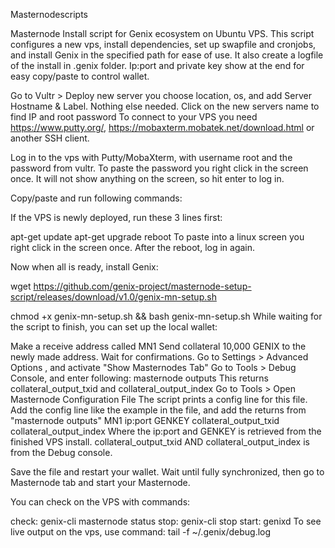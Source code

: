 Masternodescripts

Masternode Install script for Genix ecosystem on Ubuntu VPS. This script configures a new vps, install dependencies, set up swapfile and cronjobs, and install Genix in the specified path for ease of use. It also create a logfile of the install in .genix folder. Ip:port and private key show at the end for easy copy/paste to control wallet.

Go to Vultr > Deploy new server you choose location, os, and add Server Hostname & Label. Nothing else needed. Click on the new servers name to find IP and root password To connect to your VPS you need https://www.putty.org/, https://mobaxterm.mobatek.net/download.html or another SSH client.

Log in to the vps with Putty/MobaXterm, with username root and the password from vultr. To paste the password you right click in the screen once. It will not show anything on the screen, so hit enter to log in.

Copy/paste and run following commands:

If the VPS is newly deployed, run these 3 lines first:

apt-get update
apt-get upgrade
reboot
To paste into a linux screen you right click in the screen once. After the reboot, log in again.

Now when all is ready, install Genix:

wget https://github.com/genix-project/masternode-setup-script/releases/download/v1.0/genix-mn-setup.sh

chmod +x genix-mn-setup.sh && bash genix-mn-setup.sh
While waiting for the script to finish, you can set up the local wallet:

Make a receive address called MN1
Send collateral 10,000 GENIX to the newly made address. Wait for confirmations.
Go to Settings > Advanced Options , and activate "Show Masternodes Tab"
Go to Tools > Debug Console, and enter following: masternode outputs This returns collateral_output_txid and collateral_output_index
Go to Tools > Open Masternode Configuration File The script prints a config line for this file. Add the config line like the example in the file, and add the returns from "masternode outputs" MN1 ip:port GENKEY collateral_output_txid collateral_output_index
Where the ip:port and GENKEY is retrieved from the finished VPS install. collateral_output_txid AND collateral_output_index is from the Debug console.

Save the file and restart your wallet. Wait until fully synchronized, then go to Masternode tab and start your Masternode.

You can check on the VPS with commands:

check: genix-cli masternode status
stop:  genix-cli stop
start: genixd
To see live output on the vps, use command: tail -f ~/.genix/debug.log
